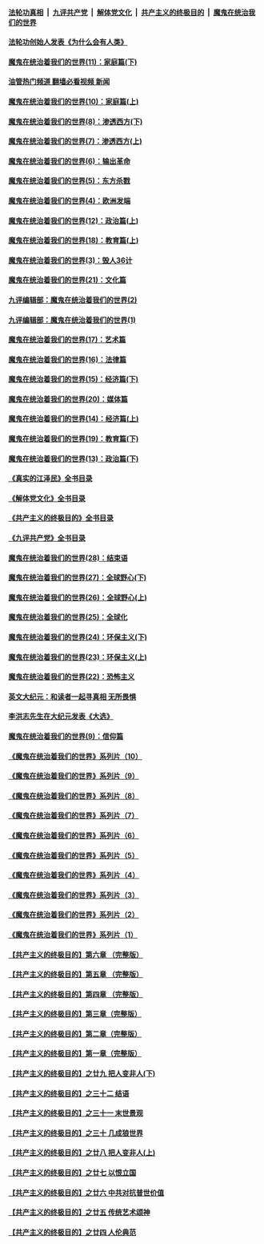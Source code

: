 ####  [法轮功真相](../../../../basic/blob/master/README.md?t=03260411) &nbsp;|&nbsp; [九评共产党](../../../../9ping.md/blob/master/README.md?t=03260411) &nbsp;|&nbsp; [解体党文化](../../../../jtdwh.md/blob/master/README.md?t=03260411)  &nbsp;|&nbsp; [共产主义的终极目的](../../../../gczydzjmd.md/blob/master/README.md?t=03260411) &nbsp;|&nbsp; [魔鬼在统治我们的世界](../../../../mgztzwmdsj.md/blob/master/README.md?t=03260411) 

#### [法轮功创始人发表《为什么会有人类》](../pages/nsc422/n13912117.md?t=03260411) 

#### [魔鬼在统治着我们的世界(11)：家庭篇(下)](../pages/nsc422/n10440961.md?t=03260411) 

#### [油管热门频道 翻墙必看视频 新闻](http://129.146.143.75:81/youtube.html?03260411)

#### [魔鬼在统治着我们的世界(10)：家庭篇(上)](../pages/nsc422/n10435448.md?t=03260411) 

#### [魔鬼在统治着我们的世界(8)：渗透西方(下)](../pages/nsc422/n10429603.md?t=03260411) 

#### [魔鬼在统治着我们的世界(7)：渗透西方(上)](../pages/nsc422/n10426013.md?t=03260411) 

#### [魔鬼在统治着我们的世界(6)：输出革命](../pages/nsc422/n10421536.md?t=03260411) 

#### [魔鬼在统治着我们的世界(5)：东方杀戮](../pages/nsc422/n10417707.md?t=03260411) 

#### [魔鬼在统治着我们的世界(4)：欧洲发端](../pages/nsc422/n10414890.md?t=03260411) 

#### [魔鬼在统治着我们的世界(12)：政治篇(上)](../pages/nsc422/n10444576.md?t=03260411) 

#### [魔鬼在统治着我们的世界(18)：教育篇(上)](../pages/nsc422/n10526970.md?t=03260411) 

#### [魔鬼在统治着我们的世界(3)：毁人36计](../pages/nsc422/n10411583.md?t=03260411) 

#### [魔鬼在统治着我们的世界(21)：文化篇](../pages/nsc422/n10597706.md?t=03260411) 

#### [九评编辑部：魔鬼在统治着我们的世界(2)](../pages/nsc422/n10410036.md?t=03260411) 

#### [九评编辑部：魔鬼在统治着我们的世界(1)](../pages/nsc422/n10406825.md?t=03260411) 

#### [魔鬼在统治着我们的世界(17)：艺术篇](../pages/nsc422/n10499093.md?t=03260411) 

#### [魔鬼在统治着我们的世界(16)：法律篇](../pages/nsc422/n10485969.md?t=03260411) 

#### [魔鬼在统治着我们的世界(15)：经济篇(下)](../pages/nsc422/n10469975.md?t=03260411) 

#### [魔鬼在统治着我们的世界(20)：媒体篇](../pages/nsc422/n10586579.md?t=03260411) 

#### [魔鬼在统治着我们的世界(14)：经济篇(上)](../pages/nsc422/n10457370.md?t=03260411) 

#### [魔鬼在统治着我们的世界(19)：教育篇(下)](../pages/nsc422/n10564808.md?t=03260411) 

#### [魔鬼在统治着我们的世界(13)：政治篇(下)](../pages/nsc422/n10448270.md?t=03260411) 

#### [《真实的江泽民》全书目录](../pages/nsc422/n13721399.md?t=03260411) 

#### [《解体党文化》全书目录](../pages/nsc422/n13721157.md?t=03260411) 

#### [《共产主义的终极目的》全书目录](../pages/nsc422/n13721048.md?t=03260411) 

#### [《九评共产党》全书目录](../pages/nsc422/n13708085.md?t=03260411) 

#### [魔鬼在统治着我们的世界(28)：结束语](../pages/nsc422/n10936246.md?t=03260411) 

#### [魔鬼在统治着我们的世界(27)：全球野心(下)](../pages/nsc422/n10928319.md?t=03260411) 

#### [魔鬼在统治着我们的世界(26)：全球野心(上)](../pages/nsc422/n10900318.md?t=03260411) 

#### [魔鬼在统治着我们的世界(25)：全球化](../pages/nsc422/n10788205.md?t=03260411) 

#### [魔鬼在统治着我们的世界(24)：环保主义(下)](../pages/nsc422/n10695307.md?t=03260411) 

#### [魔鬼在统治着我们的世界(23)：环保主义(上)](../pages/nsc422/n10688613.md?t=03260411) 

#### [魔鬼在统治着我们的世界(22)：恐怖主义](../pages/nsc422/n10614727.md?t=03260411) 

#### [英文大纪元：和读者一起寻真相 无所畏惧](../pages/nsc422/n12542027.md?t=03260411) 

#### [李洪志先生在大纪元发表《大选》](../pages/nsc422/n12534746.md?t=03260411) 

#### [魔鬼在统治着我们的世界(9)：信仰篇](../pages/nsc422/n10432159.md?t=03260411) 

#### [《魔鬼在统治着我们的世界》系列片（10）](../pages/nsc422/n12292670.md?t=03260411) 

#### [《魔鬼在统治着我们的世界》系列片（9）](../pages/nsc422/n12290859.md?t=03260411) 

#### [《魔鬼在统治着我们的世界》系列片（8）](../pages/nsc422/n12287445.md?t=03260411) 

#### [《魔鬼在统治着我们的世界》系列片（7）](../pages/nsc422/n12283425.md?t=03260411) 

#### [《魔鬼在统治着我们的世界》系列片（6）](../pages/nsc422/n12282314.md?t=03260411) 

#### [《魔鬼在统治着我们的世界》系列片（5）](../pages/nsc422/n12281419.md?t=03260411) 

#### [《魔鬼在统治着我们的世界》系列片（4）](../pages/nsc422/n12274024.md?t=03260411) 

#### [《魔鬼在统治着我们的世界》系列片（3）](../pages/nsc422/n12271322.md?t=03260411) 

#### [《魔鬼在统治着我们的世界》系列片（2）](../pages/nsc422/n12269049.md?t=03260411) 

#### [《魔鬼在统治着我们的世界》系列片（1）](../pages/nsc422/n12267575.md?t=03260411) 

#### [【共产主义的终极目的】第六章 （完整版）](../pages/nsc422/n11428913.md?t=03260411) 

#### [【共产主义的终极目的】第五章 （完整版）](../pages/nsc422/n11428912.md?t=03260411) 

#### [【共产主义的终极目的】第四章 （完整版）](../pages/nsc422/n11428907.md?t=03260411) 

#### [【共产主义的终极目的】第三章（完整版）](../pages/nsc422/n11428848.md?t=03260411) 

#### [【共产主义的终极目的】第二章（完整版）](../pages/nsc422/n11428831.md?t=03260411) 

#### [【共产主义的终极目的】第一章（完整版）](../pages/nsc422/n11417651.md?t=03260411) 

#### [【共产主义的终极目的】之廿九 把人变非人(下)](../pages/nsc422/n11344140.md?t=03260411) 

#### [【共产主义的终极目的】之三十二 结语](../pages/nsc422/n11360535.md?t=03260411) 

#### [【共产主义的终极目的】之三十一 末世景观](../pages/nsc422/n11351129.md?t=03260411) 

#### [【共产主义的终极目的】之三十 几成狼世界](../pages/nsc422/n11348280.md?t=03260411) 

#### [【共产主义的终极目的】之廿八 把人变非人(上)](../pages/nsc422/n11340492.md?t=03260411) 

#### [【共产主义的终极目的】之廿七 以恨立国](../pages/nsc422/n11336944.md?t=03260411) 

#### [【共产主义的终极目的】之廿六 中共对抗普世价值](../pages/nsc422/n11324785.md?t=03260411) 

#### [【共产主义的终极目的】之廿五 传统艺术颂神](../pages/nsc422/n11296396.md?t=03260411) 

#### [【共产主义的终极目的】之廿四 人伦典范](../pages/nsc422/n11296397.md?t=03260411) 

<img src='http://gfw-breaker.win/goodnews/indexes/nsc422.md' width='0px' height='0px'/>
